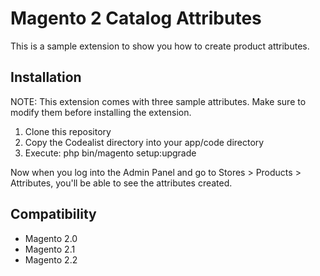 # Magento 2 Catalog Attributes
This is a sample extension to show you how to create product attributes.

## Installation

NOTE:  This extension comes with three sample attributes. Make sure to modify them before installing the extension.

1. Clone this repository
2. Copy the Codealist directory into your app/code directory
3. Execute: php bin/magento setup:upgrade

Now when you log into the Admin Panel and go to Stores > Products > Attributes, you'll be able to see the attributes created.

## Compatibility
- Magento 2.0
- Magento 2.1
- Magento 2.2